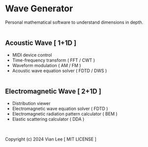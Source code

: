 # Wave Generator #
Personal mathematical software to understand dimensions in depth.
<br/></br>
## Acoustic Wave [ 1+1D ] ##
- MIDI device control
- Time-frequency transform ( FFT / CWT )
- Waveform modulation ( AM / FM )
- Acoustic wave equation solver ( FDTD / DWS )
<br/></br>
## Electromagnetic Wave [ 2+1D ] ##
- Distribution viewer
- Electromagnetic wave equation solver ( FDTD )
- Electromagnetic radiation pattern calculator ( BEM )
- Elastic scattering calculator ( DDA )

<br/></br>
Copyright (c) 2024 Vian Lee [ MIT LICENSE ]
